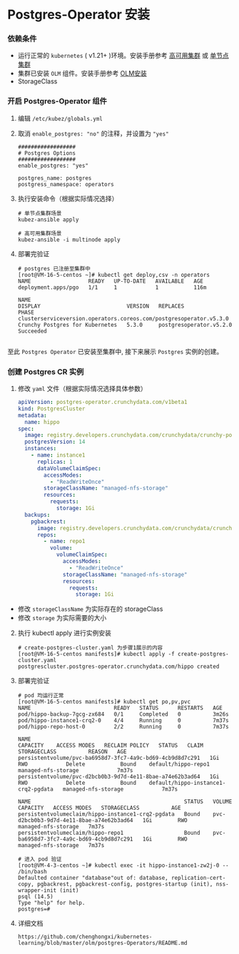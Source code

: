 # Postgres-Operator 安装

### 依赖条件
- 运行正常的 `kubernetes` ( v1.21+ )环境。安装手册参考 [高可用集群](../install/multinode.md) 或 [单节点集群](../install/all-in-one.md)
- 集群已安装 `OLM` 组件。安装手册参考 [OLM安装](../paas/olm.md)
- StorageClass

### 开启 Postgres-Operator 组件
1. 编辑 `/etc/kubez/globals.yml`

2. 取消 `enable_postgres: "no"` 的注释，并设置为 `"yes"`
    ```shell
    ##################
    # Postgres Options 
    ##################
    enable_postgres: "yes"

    postgres_name: postgres
    postgress_namespace: operators
    ```
3. 执行安装命令（根据实际情况选择）
    ```shell
    # 单节点集群场景
    kubez-ansible apply

    # 高可用集群场景
    kubez-ansible -i multinode apply
    ```
4. 部署完验证
    ```shell
    # postgres 已注册至集群中
    [root@VM-16-5-centos ~]# kubectl get deploy,csv -n operators
    NAME                  READY   UP-TO-DATE   AVAILABLE   AGE
    deployment.apps/pgo   1/1     1            1           116m

    NAME                                                                 DISPLAY                           VERSION   REPLACES                  PHASE
    clusterserviceversion.operators.coreos.com/postgresoperator.v5.3.0   Crunchy Postgres for Kubernetes   5.3.0     postgresoperator.v5.2.0   Succeeded


至此 `Postgres Operator` 已安装至集群中, 接下来展示 `Postgres` 实例的创建。

### 创建 Postgres CR 实例
1. 修改 `yaml` 文件（根据实际情况选择具体参数）
   ```yaml
   apiVersion: postgres-operator.crunchydata.com/v1beta1
   kind: PostgresCluster
   metadata:
     name: hippo
   spec:
     image: registry.developers.crunchydata.com/crunchydata/crunchy-postgres:ubi8-14.5-1
     postgresVersion: 14
     instances:
       - name: instance1
         replicas: 1
         dataVolumeClaimSpec:
           accessModes:
             - "ReadWriteOnce"
           storageClassName: "managed-nfs-storage"
           resources:
             requests:
               storage: 1Gi
     backups:
       pgbackrest:
         image: registry.developers.crunchydata.com/crunchydata/crunchy-pgbackrest:ubi8-2.40-1
         repos:
           - name: repo1
             volume:
               volumeClaimSpec:
                 accessModes:
                   - "ReadWriteOnce"
                 storageClassName: "managed-nfs-storage"
                 resources:
                   requests:
                     storage: 1Gi
   ```
- 修改 `storageClassName` 为实际存在的 storageClass
- 修改 `storage` 为实际需要的大小

2. 执行 kubectl apply 进行实例安装  
   ```shell
   # create-postgres-cluster.yaml 为步骤1展示的内容
   [root@VM-16-5-centos manifests]# kubectl apply -f create-postgres-cluster.yaml
   postgrescluster.postgres-operator.crunchydata.com/hippo created
   ```

3. 部署完验证
   ```shell
   # pod 均运行正常
   [root@VM-16-5-centos manifests]# kubectl get po,pv,pvc
   NAME                          READY   STATUS      RESTARTS   AGE
   pod/hippo-backup-7gcg-zx684   0/1     Completed   0          3m26s
   pod/hippo-instance1-crq2-0    4/4     Running     0          7m37s
   pod/hippo-repo-host-0         2/2     Running     0          7m37s

   NAME                                                        CAPACITY    ACCESS MODES   RECLAIM POLICY   STATUS   CLAIM                                 STORAGECLASS          REASON   AGE
   persistentvolume/pvc-ba6958d7-3fc7-4a9c-bd69-4cb9d8d7c291   1Gi        RWO            Delete           Bound    default/hippo-repo1                   managed-nfs-storage            7m37s
   persistentvolume/pvc-d2bcb0b3-9d7d-4e11-8bae-a74e62b3ad64   1Gi        RWO            Delete           Bound    default/hippo-instance1-crq2-pgdata   managed-nfs-storage            7m37s

   NAME                                                STATUS   VOLUME                                     CAPACITY   ACCESS MODES   STORAGECLASS          AGE
   persistentvolumeclaim/hippo-instance1-crq2-pgdata   Bound    pvc-d2bcb0b3-9d7d-4e11-8bae-a74e62b3ad64   1Gi        RWO            managed-nfs-storage   7m37s
   persistentvolumeclaim/hippo-repo1                   Bound    pvc-ba6958d7-3fc7-4a9c-bd69-4cb9d8d7c291   1Gi        RWO            managed-nfs-storage   7m37s

   # 进入 pod 验证
   [root@VM-4-3-centos ~]# kubectl exec -it hippo-instance1-zw2j-0 -- /bin/bash
   Defaulted container "database"out of: database, replication-cert-copy, pgbackrest, pgbackrest-config, postgres-startup (init), nss-wrapper-init (init)
   psql (14.5)
   Type "help" for help.
   postgres=#
   ```
4. 详细文档
   ```shell
   https://github.com/chenghongxi/kubernetes-learning/blob/master/olm/postgres-Operators/README.md
   ```
